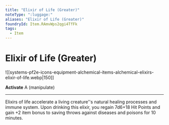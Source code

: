 ```yaml
---
title: "Elixir of Life (Greater)"
noteType: ":luggage:"
aliases: "Elixir of Life (Greater)"
foundryId: Item.RAmvWps2qgi4TfFk
tags:
  - Item
---
```


# Elixir of Life (Greater)
![[systems-pf2e-icons-equipment-alchemical-items-alchemical-elixirs-elixir-of-life.webp|150]]

**Activate** A (manipulate)

* * *

Elixirs of life accelerate a living creature''s natural healing processes and immune system. Upon drinking this elixir, you regain 7d6+18 Hit Points and gain +2 item bonus to saving throws against diseases and poisons for 10 minutes.


